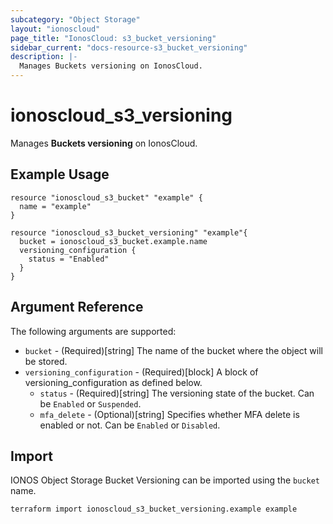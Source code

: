 ```yaml
---
subcategory: "Object Storage"
layout: "ionoscloud"
page_title: "IonosCloud: s3_bucket_versioning"
sidebar_current: "docs-resource-s3_bucket_versioning"
description: |-
  Manages Buckets versioning on IonosCloud.
---
```


# ionoscloud_s3_versioning

Manages **Buckets versioning** on IonosCloud.

## Example Usage

```hcl
resource "ionoscloud_s3_bucket" "example" {
  name = "example"
}

resource "ionoscloud_s3_bucket_versioning" "example"{
  bucket = ionoscloud_s3_bucket.example.name
  versioning_configuration {
    status = "Enabled"
  }
}

```

## Argument Reference

The following arguments are supported:

- `bucket` - (Required)[string] The name of the bucket where the object will be stored.
- `versioning_configuration` - (Required)[block] A block of versioning_configuration as defined below.
  - `status` - (Required)[string] The versioning state of the bucket. Can be `Enabled` or `Suspended`.
  - `mfa_delete` - (Optional)[string] Specifies whether MFA delete is enabled or not. Can be `Enabled` or `Disabled`.
## Import

IONOS Object Storage Bucket Versioning can be imported using the `bucket` name.

```shell
terraform import ionoscloud_s3_bucket_versioning.example example
```
